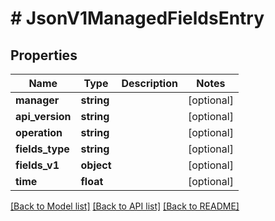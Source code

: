 # # JsonV1ManagedFieldsEntry

## Properties

Name | Type | Description | Notes
------------ | ------------- | ------------- | -------------
**manager** | **string** |  | [optional]
**api_version** | **string** |  | [optional]
**operation** | **string** |  | [optional]
**fields_type** | **string** |  | [optional]
**fields_v1** | **object** |  | [optional]
**time** | **float** |  | [optional]

[[Back to Model list]](../../README.md#models) [[Back to API list]](../../README.md#endpoints) [[Back to README]](../../README.md)
